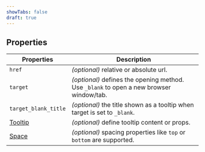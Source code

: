 ```yaml
---
showTabs: false
draft: true
---
```


## Properties

| Properties                                      | Description                                                                             |
| ----------------------------------------------- | --------------------------------------------------------------------------------------- |
| `href`                                          | _(optional)_ relative or absolute url.                                                  |
| `target`                                        | _(optional)_ defines the opening method. Use `_blank` to open a new browser window/tab. |
| `target_blank_title`                            | _(optional)_ the title shown as a tooltip when target is set to `_blank`.               |
| [Tooltip](/uilib/components/tooltip/properties) | _(optional)_ define tooltip content or props.                                           |
| [Space](/uilib/components/space/properties)     | _(optional)_ spacing properties like `top` or `bottom` are supported.                   |
